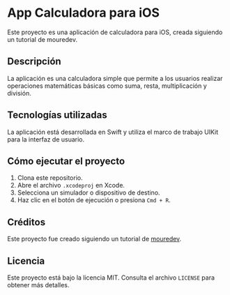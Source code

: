 # App Calculadora para iOS

Este proyecto es una aplicación de calculadora para iOS, creada siguiendo un tutorial de mouredev.

## Descripción

La aplicación es una calculadora simple que permite a los usuarios realizar operaciones matemáticas básicas como suma, resta, multiplicación y división.

## Tecnologías utilizadas

La aplicación está desarrollada en Swift y utiliza el marco de trabajo UIKit para la interfaz de usuario.

## Cómo ejecutar el proyecto

1. Clona este repositorio.
2. Abre el archivo `.xcodeproj` en Xcode.
3. Selecciona un simulador o dispositivo de destino.
4. Haz clic en el botón de ejecución o presiona `Cmd + R`.

## Créditos

Este proyecto fue creado siguiendo un tutorial de [mouredev](https://www.youtube.com/@mouredev).

## Licencia

Este proyecto está bajo la licencia MIT. Consulta el archivo `LICENSE` para obtener más detalles.